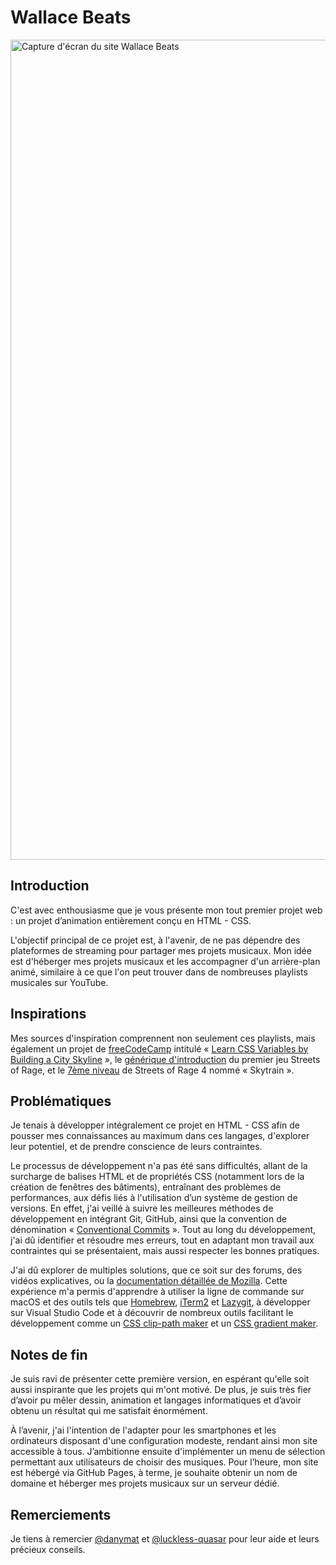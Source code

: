# Wallace Beats

[<img width="1312" alt="Capture d'écran du site Wallace Beats" src="https://github.com/valentin-altana/Wallace-Beats/assets/144157026/5d5cc520-6b8a-479a-a1d6-c41157ebba2e">](https://valentin-altana.github.io/Wallace-Beats/)

## Introduction

C'est avec enthousiasme que je vous présente mon tout premier projet web : un projet d’animation entièrement conçu en HTML - CSS.

L'objectif principal de ce projet est, à l'avenir, de ne pas dépendre des plateformes de streaming pour partager mes projets musicaux. Mon idée est d'héberger mes projets musicaux et les accompagner d'un arrière-plan animé, similaire à ce que l'on peut trouver dans de nombreuses playlists musicales sur YouTube.

## Inspirations

Mes sources d'inspiration comprennent non seulement ces playlists, mais également un projet de [freeCodeCamp](https://www.freecodecamp.org/) intitulé « [Learn CSS Variables by Building a City Skyline](https://www.freecodecamp.org/learn/2022/responsive-web-design/learn-css-variables-by-building-a-city-skyline/step-1) », le [générique d'introduction](https://www.youtube.com/watch?v=M1OKvrliTQI) du premier jeu Streets of Rage, et le [7ème niveau](https://www.youtube.com/watch?v=nNThSlYsVSc) de Streets of Rage 4 nommé « Skytrain ».

## Problématiques

Je tenais à développer intégralement ce projet en HTML - CSS afin de pousser mes connaissances au maximum dans ces langages, d'explorer leur potentiel, et de prendre conscience de leurs contraintes.

Le processus de développement n'a pas été sans difficultés, allant de la surcharge de balises HTML et de propriétés CSS (notamment lors de la création de fenêtres des bâtiments), entraînant des problèmes de performances, aux défis liés à l'utilisation d’un système de gestion de versions. En effet, j'ai veillé à suivre les meilleures méthodes de développement en intégrant Git, GitHub, ainsi que la convention de dénomination « [Conventional Commits](https://www.conventionalcommits.org/en/v1.0.0/) ». Tout au long du développement, j'ai dû identifier et résoudre mes erreurs, tout en adaptant mon travail aux contraintes qui se présentaient, mais aussi respecter les bonnes pratiques.

J'ai dû explorer de multiples solutions, que ce soit sur des forums, des vidéos explicatives, ou la [documentation détaillée de Mozilla](https://developer.mozilla.org/fr/). Cette expérience m'a permis d'apprendre à utiliser la ligne de commande sur macOS et des outils tels que [Homebrew](https://brew.sh/), [iTerm2](https://iterm2.com/) et [Lazygit](https://github.com/jesseduffield/lazygit), à développer sur Visual Studio Code et à découvrir de nombreux outils facilitant le développement comme un [CSS clip-path maker](https://bennettfeely.com/clippy/) et un [CSS gradient maker](https://cssgradient.io/).

## Notes de fin

Je suis ravi de présenter cette première version, en espérant qu'elle soit aussi inspirante que les projets qui m'ont motivé. De plus, je suis très fier d’avoir pu mêler dessin, animation et langages informatiques et d’avoir obtenu un résultat qui me satisfait énormément.

À l’avenir, j'ai l'intention de l'adapter pour les smartphones et les ordinateurs disposant d'une configuration modeste, rendant ainsi mon site accessible à tous. J’ambitionne ensuite d'implémenter un menu de sélection permettant aux utilisateurs de choisir des musiques. Pour l’heure, mon site est hébergé via GitHub Pages, à terme, je souhaite obtenir un nom de domaine et héberger mes projets musicaux sur un serveur dédié.

## Remerciements

Je tiens à remercier [@danymat](https://github.com/danymat) et [@luckless-quasar](https://github.com/luckless-quasar) pour leur aide et leurs précieux conseils.
